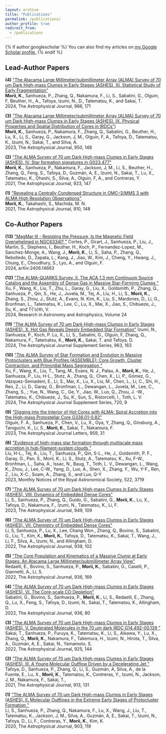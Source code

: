 ```yaml
---
layout: archive
title: "Publications"
permalink: /publications/
author_profile: true
redirect_from:
  - /publications
---
```


{% if author.googlescholar %}
  You can also find my articles on <u><a href="{https://scholar.google.co.jp/citations?user=CDH2vdYAAAAJ&hl=ja&authuser=4}">my Google Scholar profile</a>.</u>
{% endif %}

<!-- 
{% include base_path %} -->

## Lead-Author Papers 
**(4)** ["The Atacama Large Millimeter/submillimeter Array (ALMA) Survey of 70 μm Dark High-mass Clumps in Early Stages (ASHES). XI. Statistical Study of Early Fragmentation"](https://ui.adsabs.harvard.edu/abs/2024ApJ...966..171M/abstract)
<br>
**Morii, K.**, Sanhueza, P., Zhang, Q., Nakamura, F.,  Li, S., Sabatini, G., Olguin, F, Beuther, H., A., Tafoya, Izumi, N., D., Tatematsu, K., and Sakai, T.
<br>
2024, The Astrophysical Journal, 966, 171
<br />

**(3)** ["The Atacama Large Millimeter/submillimeter Array (ALMA) Survey of 70 μm Dark High-mass Clumps in Early Stages (ASHES). IX. Physical Properties and Spatial Distribution of Cores in IRDCs"](https://ui.adsabs.harvard.edu/abs/2023ApJ...950..148M/abstract))
<br>
**Morii, K.**, Sanhueza, P., Nakamura, F., Zhang, Q., Sabatini, G., Beuther, H., Lu, X., Li, S., Garay, G., 
Jackson, J, M., Olguin, F, A., Tafoya, D., Tatematsu, K., Izumi, N.,  Sakai, T., and Silva, A.
<br>
2023, The Astrophysical Journal, 950, 148
<br />

**(2)** ["The ALMA Survey of 70 µm Dark High-mass Clumps in Early Stages (ASHES). IV. Star formation signatures in G023.477"](https://ui.adsabs.harvard.edu/abs/2021ApJ...923..147M/abstract)
<br>
**Morii, K.**, Sanhueza, P., Nakamura, F., Jackson, J, M., Li, S., Beuther, H., Zhang, Q., Feng, S., Tafoya, D., Guzmán, A, E., Izumi, N., Sakai, T., Lu, X., 
Tatematsu, K., Ohashi, S., Silva, A., Olguin, F, A., and Contreras, Y.
<br>
2021, The Astrophysical Journal, 923, 147
<br />

**(1)** ["Revealing a Centrally Condensed Structure in OMC–3/MMS 3 with ALMA High Resolution Observations"](https://ui.adsabs.harvard.edu/abs/2021ApJ...910..148M/abstract)
<br>
**Morii, K.**, Takahashi, S., Machida, M. N.
<br>
2021, The Astrophysical Journal, 910, 148
<br />

## Co-Author Papers 
**(13)** ["MagMar III - Resisting the Pressure, Is the Magnetic Field Overwhelmed in NGC6334I? "](https://ui.adsabs.harvard.edu/abs/2024arXiv240614663C/abstract)
<be>
Cortes, P., Girart, J., Sanhueza, P., Liu, J., Martin, S., Stephens, I., Beuther, H., Koch, P., Fernandez-Lopez, M., Sanchez-Monge, A., Wang, J., **Morii, K.**, Li, S., Saha, P., Zhang, Q., Rebolledo, D., Zapata, L., Kang, J., Jiao, W., Kim, J., Cheng, Y., Hwang, J., Chung, E., Choudhury, S., Lyo, A., and Olguin, F.
<br>
2024, arXiv:2406.14663
<br />

**(12)** ["The ALMA-QUARKS Survey. II. The ACA 1.3 mm Continuum Source Catalog and the Assembly of Dense Gas in Massive Star-Forming Clumps "](https://ui.adsabs.harvard.edu/abs/2024RAA....24f5011X/abstract)
<be>
Xu, F., Wang, K., Liu, T., Zhu, L., Garay, G., Liu, X., Goldsmith, P., Zhang, Q., Sanhueza, P., Qin, S., He, J., Juvela, M., Tej, A., Liu, H., Li, S., **Morii, K.**, Zhang, S., Zhou, J., Stutz, A., Evans, N. Kim, K., Liu, S., Mardones, D., Li, G., Bronfman, L., Tatematsu, K., Lee, C.,  Lu, X., Mai, X., Jiao, S., Chibueze, J., Su, K., and T{'o}th, V.
<br>
2024, Research in Astronomy and Astrophysics, Volume 24
<br />

**(11)** ["The ALMA Survey of 70 µm Dark High-mass Clumps in Early Stages (ASHES). X. Hot Gas Reveals Deeply Embedded Star Formation"](https://ui.adsabs.harvard.edu/abs/2024ApJ...963..163I/abstract)
<be>
Izumi, N., Sanhueza, P., Koch, P. Lu, X., Li, S., Sabatini, G., Olguin, F, Zhang, Q., Nakamura, F., Tatematsu, K., **Morii, K.**, Sakai, T.  and Tafoya,  D.
<br>
2024, The Astrophysical Journal Supplement Series, 963, 163
<br />

**(10)** ["The ALMA Survey of Star Formation and Evolution in Massive Protoclusters with Blue Profiles (ASSEMBLE): Core Growth, Cluster Contraction, and Primordial Mass Segregation 
"](https://ui.adsabs.harvard.edu/abs/2024ApJS..270....9X/abstract)
<br>
Xu, F., Wang, K., Liu, T., Tang, M., Evans, N. J., Palau, A., **Morii, K.**, He, J., Sanhueza, P., Liu, H-L., Stutz, A., Zhang, Q., Chen, X., Li, P., Gómez, G., Vázquez-Semadeni, E., Li, S., Mai, X., Lu, X., Liu, M., Chen, L., Li, C., Shi, H., Ren, Z., Li, D., Garay, G., Bronfman, L., Dewangan, L., Juvela, M., Lee, C., Zhang, S., ; Yue, N., Wang, C., Ge, Y., Jiao, W., Luo, Q., Zhou, J. -W., Tatematsu, K.,  Chibueze, J., Su, K., Sun, S., Ristorcelli, I., Toth, L. V.
<br>
2024, The Astrophysical Journal Supplement Series, 720, 9
<br />

**(9)** ["Digging into the Interior of Hot Cores with ALMA: Spiral Accretion into the High-mass Protostellar Core G336.01-0.82"](https://ui.adsabs.harvard.edu/abs/2023ApJ...959L..31O/abstract)
<br>
Olguin, F. A., Sanhueza, P., Chen, V., Lu, X., Oya, Y, Zhang, Q., Ginsburg, A., Taniguchi, K., Li, S., **Morii, K.**, Sakai, T., Nakamura, F.
<br>
2023, The Astrophysical Journal Letters, 959, 31
<br />

**(8)** ["Evidence of high-mass star formation through multiscale mass accretion in hub-filament-system clouds "](https://ui.adsabs.harvard.edu/abs/2023MNRAS.522.3719L/abstract)
<br>
Liu, H-L., Tej, A., Liu, T., Sanhueza, P., Qin, S-L., He, J., Goldsmith, P. F., Garay, G., Pan, S., Morii, K., Li, S., Stutz, A., 
Tatematsu, K., Xu, F-W., Bronfman, L., Saha, A., Issac, N., Baug, T., Toth, L. V., Dewangan, L., Wang, K., Zhou, J., Lee, C-W., 
Yang, D., Luo, A., Shen, X., Zhang, Y., Wu, Y-F., Ren, Z., Liu, X-C., Soam, A., Zhang, S., and Luo, Q-Y
<br>
2023, Monthly Notices of the Royal Astronomical Society, 522, 3719
<br />

**(7)** ["The ALMA Survey of 70 μm Dark High-mass Clumps in Early Stages (ASHES). VIII. Dynamics of Embedded Dense Cores"](https://ui.adsabs.harvard.edu/abs/2023ApJ...949..109L/abstract)
<br>
Li, S., Sanhueza, P., Zhang, Q., Guido, G., Sabatini, G., **Morii, K.**, Lu, X., Tafoya, D., Nakamura, F., Izumi, N., Tatematsu, K., Li, F.
<br>
2023, The Astrophysical Journal, 949, 109
<br />

**(6)** ["The ALMA Survey of 70 μm Dark High-mass Clumps in Early Stages (ASHES). VII. Chemistry of Embedded Dense Cores"](https://ui.adsabs.harvard.edu/abs/2022ApJ...939..102L/abstract)
<br>
Li, S, Sanhueza, P., Lu, X., Lee, Chang Won., Zhang, Q., Bovino, S., Sabatini, G., Liu, T., Kim, K., **Morii, K.**, Tafoya, D., Tatematsu, K., Sakai, T., Wang, J., Li, F., Silva, A., Izumi, N., and Allingham, D. 
<br>
2022, The Astrophysical Journal, 939, 102
<br />

**(5)** ["The Core Population and Kinematics of a Massive Clump at Early Stages: An Atacama Large Millimeter/submillimeter Array View"](https://iopscience.iop.org/article/10.3847/1538-4357/ac85b4)
<br>
Redaelli, E., Bovino, S., Sanhueza, P., **Morii, K.**,  Sabatini, G., Caselli, P., Giannetti, A., Li, S. 
<br>
2022, The Astrophysical Journal, 936, 169
<br />

**(4)** ["The ALMA Survey of 70 µm Dark High-mass Clumps in Early Stages (ASHES). VI. The Core-scale CO Depletion"](https://ui.adsabs.harvard.edu/abs/2022ApJ...936...80S/abstract)
<br>
Sabatini, G., Bovino, S., Sanhueza, P., **Morii, K.**, Li, S., Redaelli, E., Zhang, Q., Lu, X., Feng, S., Tafoya, D., Izumi, N., Sakai, T., Tatematsu, K., Allingham, D.
<br>
2022, The Astrophysical Journal, 936, 80
<br />

**(3)** ["The ALMA Survey of 70 µm Dark High-mass Clumps in Early Stages (ASHES). V. Deuterated Molecules in the 70 $\mu$m dark IRDC G14.492-00.139 "](https://ui.adsabs.harvard.edu/abs/2022ApJ...925..144S/abstract)
<br>
Sakai, T., Sanhueza, P., Furuya, K., Tatematsu, K., Li, S., Aikawa, Y., Lu, X., Zhang, Q., **Morii, K.**, Nakamura, F., Takemura, H., Izumi, N., Hirota, T., Silva, A., Guzmán, A, E., Sakai, N., Yamamoto, S.
<br>
2022, The Astrophysical Journal, 925, 144
<br />

**(2)** ["The ALMA Survey of 70 μm Dark High-mass Clumps in Early Stages (ASHES). III. A Young Molecular Outflow Driven by a Decelerating Jet "](https://ui.adsabs.harvard.edu/abs/2021ApJ...913..131T/abstract)
<br>
Tafoya, D., Sanhueza, P., Zhang, Q., Li, S., Guzmán, A, Silva, A., de la Fuente, E., Lu, X., **Morii, K.**, Tatematsu, K., Contreras, Y.,  Izumi, N.,
Jackson, J, M., Nakamura, F., Sakai, T., 
<br>
2021, The Astrophysical Journal, 913, 131
<br />

**(1)** ["The ALMA Survey of 70 μm Dark High-mass Clumps in Early Stages (ASHES). II. Molecular Outflows in the Extreme Early Stages of Protocluster Formation "](https://ui.adsabs.harvard.edu/abs/2020ApJ...903..119L/abstract)
<br>
Li, S., Sanhueza, P., Zhang, Q., Nakamura, F., Lu, X.,  Wang, J., Liu, T., Tatematsu, K., 
Jackson, J, M., Silva, A., Guzmán, A, E., Sakai, T., Izumi, N., Tafoya, D., Li, F., Contreras, Y., **Morii, K.**, Kim, K.
<br>
2020, The Astrophysical Journal, 903, 119


<!-- {% for post in site.publications reversed %}
  {% include archive-single.html %}
{% endfor %} -->

